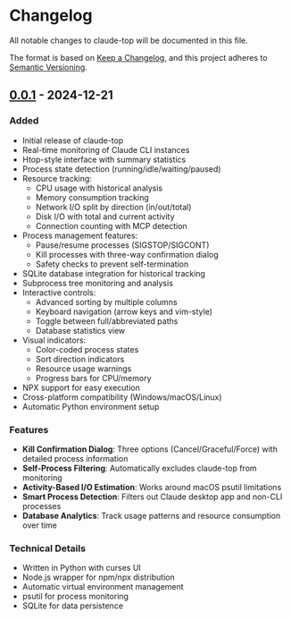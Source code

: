 # Changelog

All notable changes to claude-top will be documented in this file.

The format is based on [Keep a Changelog](https://keepachangelog.com/en/1.0.0/),
and this project adheres to [Semantic Versioning](https://semver.org/spec/v2.0.0.html).

## [0.0.1] - 2024-12-21

### Added
- Initial release of claude-top
- Real-time monitoring of Claude CLI instances
- Htop-style interface with summary statistics
- Process state detection (running/idle/waiting/paused)
- Resource tracking:
  - CPU usage with historical analysis
  - Memory consumption tracking
  - Network I/O split by direction (in/out/total)
  - Disk I/O with total and current activity
  - Connection counting with MCP detection
- Process management features:
  - Pause/resume processes (SIGSTOP/SIGCONT)
  - Kill processes with three-way confirmation dialog
  - Safety checks to prevent self-termination
- SQLite database integration for historical tracking
- Subprocess tree monitoring and analysis
- Interactive controls:
  - Advanced sorting by multiple columns
  - Keyboard navigation (arrow keys and vim-style)
  - Toggle between full/abbreviated paths
  - Database statistics view
- Visual indicators:
  - Color-coded process states
  - Sort direction indicators
  - Resource usage warnings
  - Progress bars for CPU/memory
- NPX support for easy execution
- Cross-platform compatibility (Windows/macOS/Linux)
- Automatic Python environment setup

### Features
- **Kill Confirmation Dialog**: Three options (Cancel/Graceful/Force) with detailed process information
- **Self-Process Filtering**: Automatically excludes claude-top from monitoring
- **Activity-Based I/O Estimation**: Works around macOS psutil limitations
- **Smart Process Detection**: Filters out Claude desktop app and non-CLI processes
- **Database Analytics**: Track usage patterns and resource consumption over time

### Technical Details
- Written in Python with curses UI
- Node.js wrapper for npm/npx distribution
- Automatic virtual environment management
- psutil for process monitoring
- SQLite for data persistence

[0.0.1]: https://github.com/mcappelloni/claude-top/releases/tag/v0.0.1